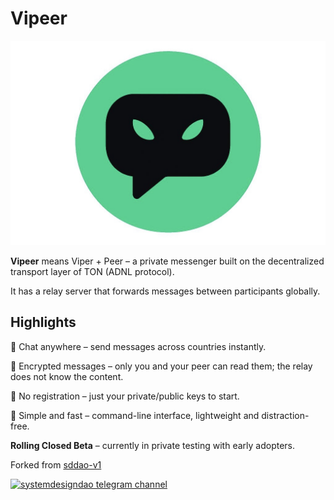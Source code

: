 # Vipeer

![vipeer logo](/de_viper-messenger.jpg)

**Vipeer** means Viper + Peer – a private messenger built on the decentralized transport layer of TON (ADNL protocol). 

It has a relay server that forwards messages between participants globally.

## Highlights

🔹 Chat anywhere – send messages across countries instantly.

🔹 Encrypted messages – only you and your peer can read them; the relay does not know the content.

🔹 No registration – just your private/public keys to start.

🔹 Simple and fast – command-line interface, lightweight and distraction-free.

**Rolling Closed Beta** – currently in private testing with early adopters.  

Forked from [sddao-v1](https://github.com/systemdesigndao/sddao-v1-builds-public)

[![systemdesigndao telegram channel][systemdesigndao-telegram-channel-badge]][systemdesigndao-telegram-channel-url]

[systemdesigndao-telegram-channel-badge]: https://img.shields.io/badge/-systemdesigndao-2CA5E0?style=flat&logo=telegram&logoColor=white
[systemdesigndao-telegram-channel-url]: https://t.me/systemdesigndao